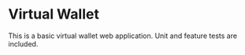 # Virtual Wallet

This is a basic virtual wallet web application. Unit and feature tests are included.
